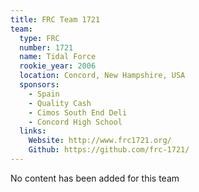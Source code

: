 ```yaml
---
title: FRC Team 1721
team:
  type: FRC
  number: 1721
  name: Tidal Force
  rookie_year: 2006
  location: Concord, New Hampshire, USA
  sponsors:
    - Spain
    - Quality Cash
    - Cimos South End Deli
    - Concord High School
  links:
    Website: http://www.frc1721.org/
    Github: https://github.com/frc-1721/
---
```

No content has been added for this team